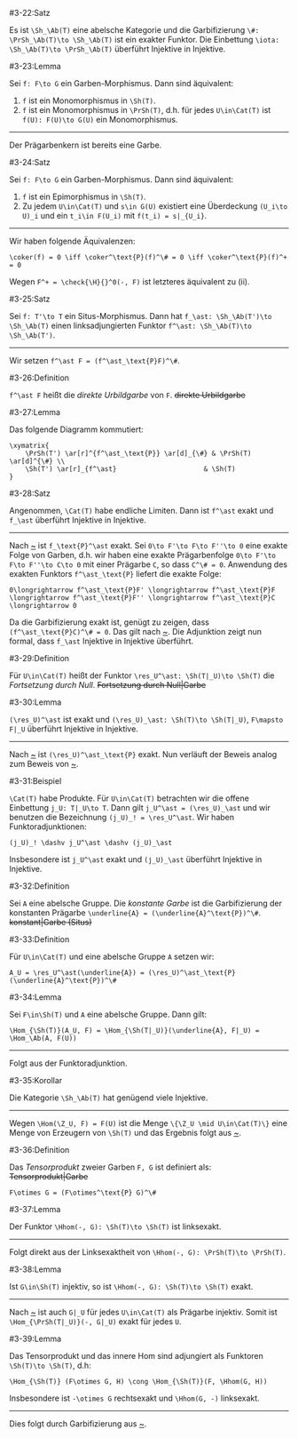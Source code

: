 #3-22:Satz

Es ist `\Sh_\Ab(T)` eine abelsche Kategorie und die Garbifizierung `\#: \PrSh_\Ab(T)\to \Sh_\Ab(T)` ist ein exakter Funktor. Die Einbettung `\iota: \Sh_\Ab(T)\to \PrSh_\Ab(T)` überführt Injektive in Injektive.

#3-23:Lemma

Sei `f: F\to G` ein Garben-Morphismus. Dann sind äquivalent:

1. `f` ist ein Monomorphismus in `\Sh(T)`.
2. `f` ist ein Monomorphismus in `\PrSh(T)`, d.h. für jedes `U\in\Cat(T)` ist `f(U): F(U)\to G(U)` ein Monomorphismus.

---

Der Prägarbenkern ist bereits eine Garbe.

#3-24:Satz

Sei `f: F\to G` ein Garben-Morphismus. Dann sind äquivalent:

1. `f` ist ein Epimorphismus in `\Sh(T)`.
2. Zu jedem `U\in\Cat(T)` und `s\in G(U)` existiert eine Überdeckung `(U_i\to U)_i` und ein `t_i\in F(U_i)` mit `f(t_i) = s|_{U_i}`.

---

Wir haben folgende Äquivalenzen:

    \coker(f) = 0 \iff \coker^\text{P}(f)^\# = 0 \iff \coker^\text{P}(f)^+ = 0

Wegen `F^+ = \check{\H}{}^0(-, F)` ist letzteres äquivalent zu (ii).

#3-25:Satz

Sei `f: T'\to T` ein Situs-Morphismus. Dann hat `f_\ast: \Sh_\Ab(T')\to \Sh_\Ab(T)` einen linksadjungierten Funktor `f^\ast: \Sh_\Ab(T)\to \Sh_\Ab(T')`.

---

Wir setzen `f^\ast F = (f^\ast_\text{P}F)^\#`.

#3-26:Definition

`f^\ast F` heißt die *direkte Urbildgarbe* von `F`. ~~direkte Urbildgarbe~~

#3-27:Lemma

Das folgende Diagramm kommutiert:

    \xymatrix{
        \PrSh(T') \ar[r]^{f^\ast_\text{P}} \ar[d]_{\#} & \PrSh(T) \ar[d]^{\#} \\
        \Sh(T') \ar[r]_{f^\ast}                      & \Sh(T)
    }

#3-28:Satz

Angenommen, `\Cat(T)` habe endliche Limiten. Dann ist `f^\ast` exakt und `f_\ast` überführt Injektive in Injektive.

---

Nach [~](#2-49) ist `f_\text{P}^\ast` exakt. Sei `0\to F'\to F\to F''\to 0` eine exakte Folge von Garben, d.h. wir haben eine exakte Prägarbenfolge `0\to F'\to F\to F''\to C\to 0` mit einer Prägarbe `C`, so dass `C^\# = 0`. Anwendung des exakten Funktors `f^\ast_\text{P}` liefert die exakte Folge:

    0\longrightarrow f^\ast_\text{P}F' \longrightarrow f^\ast_\text{P}F \longrightarrow f^\ast_\text{P}F'' \longrightarrow f^\ast_\text{P}C \longrightarrow 0

Da die Garbifizierung exakt ist, genügt zu zeigen, dass `(f^\ast_\text{P}C)^\# = 0`. Das gilt nach [~](#3-27). Die Adjunktion zeigt nun formal, dass `f_\ast` Injektive in Injektive überführt.

#3-29:Definition

Für `U\in\Cat(T)` heißt der Funktor `\res_U^\ast: \Sh(T|_U)\to \Sh(T)` die *Fortsetzung durch Null*. ~~Fortsetzung durch Null|Garbe~~

#3-30:Lemma

`(\res_U)^\ast` ist exakt und `(\res_U)_\ast: \Sh(T)\to \Sh(T|_U)`, `F\mapsto F|_U` überführt Injektive in Injektive.

---

Nach [~](#2-52) ist `(\res_U)^\ast_\text{P}` exakt. Nun verläuft der Beweis analog zum Beweis von [~](#3-28).

#3-31:Beispiel

`\Cat(T)` habe Produkte. Für `U\in\Cat(T)` betrachten wir die offene Einbettung `j_U: T|_U\to T`. Dann gilt `j_U^\ast = (\res_U)_\ast` und wir benutzen die Bezeichnung `(j_U)_! = \res_U^\ast`. Wir haben Funktoradjunktionen:

    (j_U)_! \dashv j_U^\ast \dashv (j_U)_\ast

Insbesondere ist `j_U^\ast` exakt und `(j_U)_\ast` überführt Injektive in Injektive.

#3-32:Definition

Sei `A` eine abelsche Gruppe. Die *konstante Garbe* ist die Garbifizierung der konstanten Prägarbe `\underline{A} = (\underline{A}^\text{P})^\#`. ~~konstant|Garbe (Situs)~~

#3-33:Definition

Für `U\in\Cat(T)` und eine abelsche Gruppe `A` setzen wir:

    A_U = \res_U^\ast(\underline{A}) = (\res_U)^\ast_\text{P} (\underline{A}^\text{P})^\#

#3-34:Lemma

Sei `F\in\Sh(T)` und `A` eine abelsche Gruppe. Dann gilt:

    \Hom_{\Sh(T)}(A_U, F) = \Hom_{\Sh(T|_U)}(\underline{A}, F|_U) = \Hom_\Ab(A, F(U))

---

Folgt aus der Funktoradjunktion.

#3-35:Korollar

Die Kategorie `\Sh_\Ab(T)` hat genügend viele Injektive.

---

Wegen `\Hom(\Z_U, F) = F(U)` ist die Menge `\{\Z_U \mid U\in\Cat(T)\}` eine Menge von Erzeugern von `\Sh(T)` und das Ergebnis folgt aus [~](#3-3).

#3-36:Definition

Das *Tensorprodukt* zweier Garben `F, G` ist definiert als: ~~Tensorprodukt|Garbe~~

    F\otimes G = (F\otimes^\text{P} G)^\#

#3-37:Lemma

Der Funktor `\Hhom(-, G): \Sh(T)\to \Sh(T)` ist linksexakt.

---

Folgt direkt aus der Linksexaktheit von `\Hhom(-, G): \PrSh(T)\to \PrSh(T)`.

#3-38:Lemma

Ist `G\in\Sh(T)` injektiv, so ist `\Hhom(-, G): \Sh(T)\to \Sh(T)` exakt.

---

Nach [~](#2-52) ist auch `G|_U` für jedes `U\in\Cat(T)` als Prägarbe injektiv. Somit ist `\Hom_{\PrSh(T|_U)}(-, G|_U)` exakt für jedes `U`.

#3-39:Lemma

Das Tensorprodukt und das innere Hom sind adjungiert als Funktoren `\Sh(T)\to \Sh(T)`, d.h:

    \Hom_{\Sh(T)} (F\otimes G, H) \cong \Hom_{\Sh(T)}(F, \Hhom(G, H))

Insbesondere ist `-\otimes G` rechtsexakt und `\Hhom(G, -)` linksexakt.

---

Dies folgt durch Garbifizierung aus [~](#2-62).
